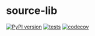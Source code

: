 # source-lib

[![PyPI version](https://badge.fury.io/py/sourcelib.svg)](https://badge.fury.io/py/sourcelib)
[![tests](https://github.com/martvanrijthoven/source-lib/actions/workflows/tests.yml/badge.svg)](https://github.com/martvanrijthoven/source-lib/actions/workflows/tests.yml)
[![codecov](https://codecov.io/gh/martvanrijthoven/source-lib/branch/main/graph/badge.svg?token=HTW167NRS2)](https://codecov.io/gh/martvanrijthoven/source-lib)
